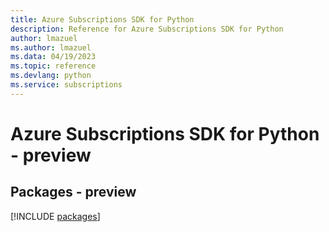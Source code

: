 ```yaml
---
title: Azure Subscriptions SDK for Python
description: Reference for Azure Subscriptions SDK for Python
author: lmazuel
ms.author: lmazuel
ms.data: 04/19/2023
ms.topic: reference
ms.devlang: python
ms.service: subscriptions
---
```

# Azure Subscriptions SDK for Python - preview
## Packages - preview
[!INCLUDE [packages](subscriptions-index.md)]